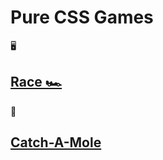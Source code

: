 # Pure CSS Games

🖥
## [Race 🏎](https://leonidlebedev.github.io/css-games/race/)
📱
## [Catch-A-Mole](https://leonidlebedev.github.io/css-games/catch-a-mole/)

